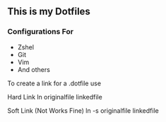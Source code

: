 ## This is my Dotfiles

### Configurations For

* Zshel
* Git
* Vim
* And others

To create a link for a .dotfile use

Hard Link
ln originalfile linkedfile

Soft Link (Not Works Fine)
ln -s originalfile linkedfile
